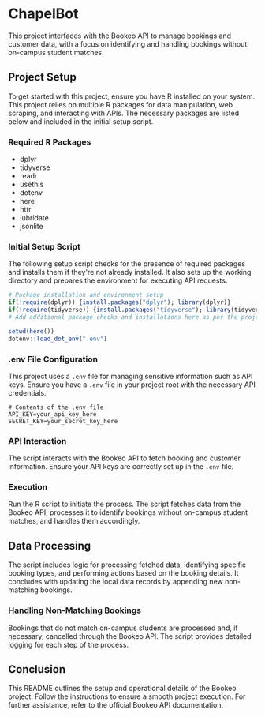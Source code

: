 # ChapelBot

This project interfaces with the Bookeo API to manage bookings and customer data, with a focus on identifying and handling bookings without on-campus student matches.

## Project Setup

To get started with this project, ensure you have R installed on your system. This project relies on multiple R packages for data manipulation, web scraping, and interacting with APIs. The necessary packages are listed below and included in the initial setup script.

### Required R Packages

- dplyr
- tidyverse
- readr
- usethis
- dotenv
- here
- httr
- lubridate
- jsonlite

### Initial Setup Script

The following setup script checks for the presence of required packages and installs them if they're not already installed. It also sets up the working directory and prepares the environment for executing API requests.

```r
# Package installation and environment setup
if(!require(dplyr)) {install.packages("dplyr"); library(dplyr)}
if(!require(tidyverse)) {install.packages("tidyverse"); library(tidyverse)}
# Add additional package checks and installations here as per the project requirements

setwd(here())
dotenv::load_dot_env(".env")
```

### .env File Configuration

This project uses a `.env` file for managing sensitive information such as API keys. Ensure you have a `.env` file in your project root with the necessary API credentials.

```plaintext
# Contents of the .env file
API_KEY=your_api_key_here
SECRET_KEY=your_secret_key_here
```

### API Interaction

The script interacts with the Bookeo API to fetch booking and customer information. Ensure your API keys are correctly set up in the `.env` file.

### Execution

Run the R script to initiate the process. The script fetches data from the Bookeo API, processes it to identify bookings without on-campus student matches, and handles them accordingly.

## Data Processing

The script includes logic for processing fetched data, identifying specific booking types, and performing actions based on the booking details. It concludes with updating the local data records by appending new non-matching bookings.

### Handling Non-Matching Bookings

Bookings that do not match on-campus students are processed and, if necessary, cancelled through the Bookeo API. The script provides detailed logging for each step of the process.

## Conclusion

This README outlines the setup and operational details of the Bookeo project. Follow the instructions to ensure a smooth project execution. For further assistance, refer to the official Bookeo API documentation.

